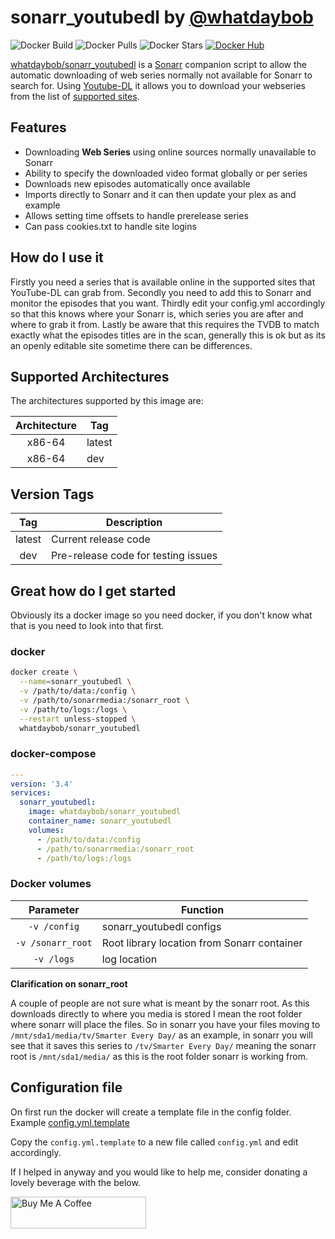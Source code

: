 # sonarr_youtubedl by [@whatdaybob](https://github.com/whatdaybob)

![Docker Build](https://img.shields.io/docker/cloud/automated/whatdaybob/sonarr_youtubedl?style=flat-square)
![Docker Pulls](https://img.shields.io/docker/pulls/whatdaybob/sonarr_youtubedl?style=flat-square)
![Docker Stars](https://img.shields.io/docker/stars/whatdaybob/sonarr_youtubedl?style=flat-square)
[![Docker Hub](https://img.shields.io/badge/Open%20On-DockerHub-blue)](https://hub.docker.com/r/whatdaybob/sonarr_youtubedl)

[whatdaybob/sonarr_youtubedl](https://github.com/whatdaybob/Custom_Docker_Images/tree/master/sonarr_youtubedl) is a [Sonarr](https://sonarr.tv/) companion script to allow the automatic downloading of web series normally not available for Sonarr to search for. Using [Youtube-DL](https://ytdl-org.github.io/youtube-dl/index.html) it allows you to download your webseries from the list of [supported sites](https://ytdl-org.github.io/youtube-dl/supportedsites.html).

## Features

* Downloading **Web Series** using online sources normally unavailable to Sonarr
* Ability to specify the downloaded video format globally or per series
* Downloads new episodes automatically once available
* Imports directly to Sonarr and it can then update your plex as and example
* Allows setting time offsets to handle prerelease series
* Can pass cookies.txt to handle site logins

## How do I use it

Firstly you need a series that is available online in the supported sites that YouTube-DL can grab from.
Secondly you need to add this to Sonarr and monitor the episodes that you want.
Thirdly edit your config.yml accordingly so that this knows where your Sonarr is, which series you are after and where to grab it from.
Lastly be aware that this requires the TVDB to match exactly what the episodes titles are in the scan, generally this is ok but as its an openly editable site sometime there can be differences.

## Supported Architectures

The architectures supported by this image are:

| Architecture | Tag |
| :----: | --- |
| x86-64 | latest |
| x86-64 | dev |

## Version Tags

| Tag | Description |
| :----: | --- |
| latest | Current release code |
| dev | Pre-release code for testing issues |

## Great how do I get started

Obviously its a docker image so you need docker, if you don't know what that is you need to look into that first.

### docker

```bash
docker create \
  --name=sonarr_youtubedl \
  -v /path/to/data:/config \
  -v /path/to/sonarrmedia:/sonarr_root \
  -v /path/to/logs:/logs \
  --restart unless-stopped \
  whatdaybob/sonarr_youtubedl
```

### docker-compose

```yaml
---
version: '3.4'
services:
  sonarr_youtubedl:
    image: whatdaybob/sonarr_youtubedl
    container_name: sonarr_youtubedl
    volumes:
      - /path/to/data:/config
      - /path/to/sonarrmedia:/sonarr_root
      - /path/to/logs:/logs
```

### Docker volumes

| Parameter | Function |
| :----: | --- |
| `-v /config` | sonarr_youtubedl configs |
| `-v /sonarr_root` | Root library location from Sonarr container |
| `-v /logs` | log location |

**Clarification on sonarr_root**

A couple of people are not sure what is meant by the sonarr root. As this downloads directly to where you media is stored I mean the root folder where sonarr will place the files. So in sonarr you have your files moving to `/mnt/sda1/media/tv/Smarter Every Day/` as an example, in sonarr you will see that it saves this series to `/tv/Smarter Every Day/` meaning the sonarr root is `/mnt/sda1/media/` as this is the root folder sonarr is working from.

## Configuration file

On first run the docker will create a template file in the config folder. Example [config.yml.template](./app/config.yml.template)

Copy the `config.yml.template` to a new file called `config.yml` and edit accordingly.

If I helped in anyway and you would like to help me, consider donating a lovely beverage with the below.

<!-- markdownlint-disable MD033 -->
<a href="https://www.buymeacoffee.com/whatdaybob" target="_blank"><img src="https://cdn.buymeacoffee.com/buttons/lato-black.png" alt="Buy Me A Coffee" style="height: 51px !important;width: 217px !important;" ></a>
<!-- markdownlint-enable MD033 -->